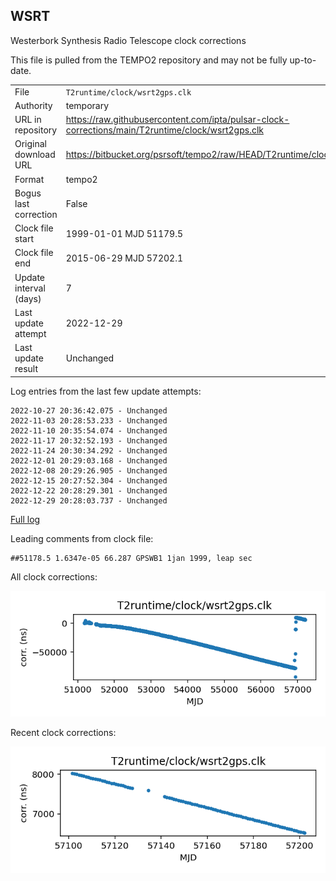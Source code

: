 
## WSRT

Westerbork Synthesis Radio Telescope clock corrections

This file is pulled from the TEMPO2 repository and may not be fully
up-to-date.

|     |     |
|:--- |:--- |
| File | `T2runtime/clock/wsrt2gps.clk` |
| Authority | temporary |
| URL in repository | <https://raw.githubusercontent.com/ipta/pulsar-clock-corrections/main/T2runtime/clock/wsrt2gps.clk> |
| Original download URL | <https://bitbucket.org/psrsoft/tempo2/raw/HEAD/T2runtime/clock/wsrt2gps.clk> |
| Format | tempo2 |
| Bogus last correction | False |
| Clock file start | 1999-01-01 MJD 51179.5 |
| Clock file end | 2015-06-29 MJD 57202.1 |
| Update interval (days) | 7 |
| Last update attempt | 2022-12-29 |
| Last update result | Unchanged |

Log entries from the last few update attempts:
```
2022-10-27 20:36:42.075 - Unchanged
2022-11-03 20:28:53.233 - Unchanged
2022-11-10 20:35:54.074 - Unchanged
2022-11-17 20:32:52.193 - Unchanged
2022-11-24 20:30:34.292 - Unchanged
2022-12-01 20:29:03.168 - Unchanged
2022-12-08 20:29:26.905 - Unchanged
2022-12-15 20:27:52.304 - Unchanged
2022-12-22 20:28:29.301 - Unchanged
2022-12-29 20:28:03.737 - Unchanged
```
[Full log](https://raw.githubusercontent.com/ipta/pulsar-clock-corrections/main/log/T2runtime/clock/wsrt2gps.clk.log)

Leading comments from clock file:

    ##51178.5 1.6347e-05 66.287 GPSWB1 1jan 1999, leap sec



All clock corrections:

![plot of all clock corrections](wsrt2gps.clk.png "All corrections")

Recent clock corrections:

![plot of recent clock corrections](wsrt2gps.clk.short.png "Recent corrections")

